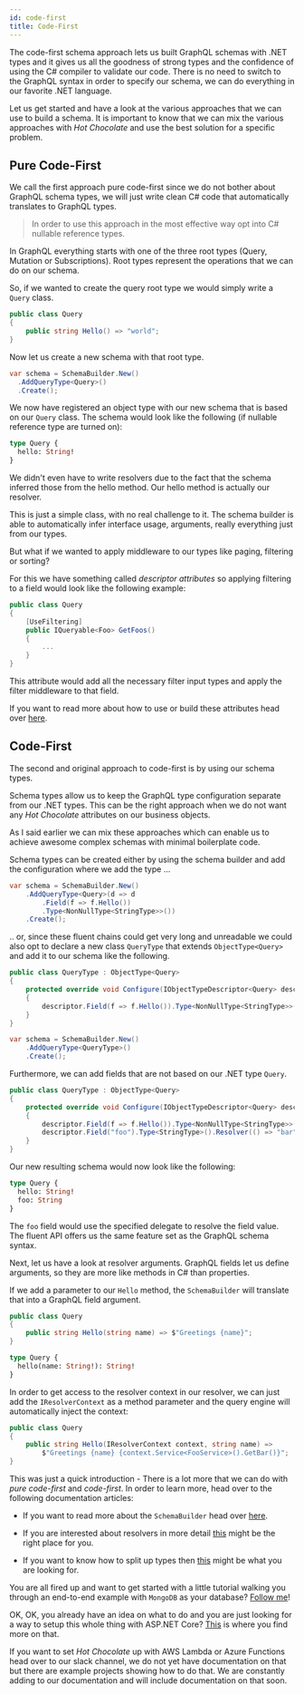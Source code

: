 ```yaml
---
id: code-first
title: Code-First
---
```


The code-first schema approach lets us built GraphQL schemas with .NET types and it gives us all the goodness of strong types and the confidence of using the C# compiler to validate our code. There is no need to switch to the GraphQL syntax in order to specify our schema, we can do everything in our favorite .NET language.

Let us get started and have a look at the various approaches that we can use to build a schema. It is important to know that we can mix the various approaches with _Hot Chocolate_ and use the best solution for a specific problem.

## Pure Code-First

We call the first approach pure code-first since we do not bother about GraphQL schema types, we will just write clean C# code that automatically translates to GraphQL types.

> In order to use this approach in the most effective way opt into C# nullable reference types.

In GraphQL everything starts with one of the three root types (Query, Mutation or Subscriptions). Root types represent the operations that we can do on our schema.

So, if we wanted to create the query root type we would simply write a `Query` class.

```csharp
public class Query
{
    public string Hello() => "world";
}
```

Now let us create a new schema with that root type.

```csharp
var schema = SchemaBuilder.New()
  .AddQueryType<Query>()
  .Create();
```

We now have registered an object type with our new schema that is based on our `Query` class. The schema would look like the following (if nullable reference type are turned on):

```graphql
type Query {
  hello: String!
}
```

We didn't even have to write resolvers due to the fact that the schema inferred those from the hello method. Our hello method is actually our resolver.

This is just a simple class, with no real challenge to it. The schema builder is able to automatically infer interface usage, arguments, really everything just from our types.

But what if we wanted to apply middleware to our types like paging, filtering or sorting?

For this we have something called _descriptor attributes_ so applying filtering to a field would look like the following example:

```csharp
public class Query
{
    [UseFiltering]
    public IQueryable<Foo> GetFoos()
    {
        ...
    }
}
```

This attribute would add all the necessary filter input types and apply the filter middleware to that field.

If you want to read more about how to use or build these attributes head over [here](descriptor-attributes.md).

## Code-First

The second and original approach to code-first is by using our schema types.

Schema types allow us to keep the GraphQL type configuration separate from our .NET types. This can be the right approach when we do not want any _Hot Chocolate_ attributes on our business objects.

As I said earlier we can mix these approaches which can enable us to achieve awesome complex schemas with minimal boilerplate code.

Schema types can be created either by using the schema builder and add the configuration where we add the type ...

```csharp
var schema = SchemaBuilder.New()
    .AddQueryType<Query>(d => d
        .Field(f => f.Hello())
        .Type<NonNullType<StringType>>())
    .Create();
```

.. or, since these fluent chains could get very long and unreadable we could also opt to declare a new class `QueryType` that extends `ObjectType<Query>` and add it to our schema like the following.

```csharp
public class QueryType : ObjectType<Query>
{
    protected override void Configure(IObjectTypeDescriptor<Query> descriptor)
    {
        descriptor.Field(f => f.Hello()).Type<NonNullType<StringType>>();
    }
}

var schema = SchemaBuilder.New()
    .AddQueryType<QueryType>()
    .Create();
```

Furthermore, we can add fields that are not based on our .NET type `Query`.

```csharp
public class QueryType : ObjectType<Query>
{
    protected override void Configure(IObjectTypeDescriptor<Query> descriptor)
    {
        descriptor.Field(f => f.Hello()).Type<NonNullType<StringType>>();
        descriptor.Field("foo").Type<StringType>().Resolver(() => "bar");
    }
}
```

Our new resulting schema would now look like the following:

```graphql
type Query {
  hello: String!
  foo: String
}
```

The `foo` field would use the specified delegate to resolve the field value. The fluent API offers us the same feature set as the GraphQL schema syntax.

Next, let us have a look at resolver arguments. GraphQL fields let us define arguments, so they are more like methods in C# than properties.

If we add a parameter to our `Hello` method, the `SchemaBuilder` will translate that into a GraphQL field argument.

```csharp
public class Query
{
    public string Hello(string name) => $"Greetings {name}";
}
```

```graphql
type Query {
  hello(name: String!): String!
}
```

In order to get access to the resolver context in our resolver, we can just add the `IResolverContext` as a method parameter and the query engine will automatically inject the context:

```csharp
public class Query
{
    public string Hello(IResolverContext context, string name) =>
        $"Greetings {name} {context.Service<FooService>().GetBar()}";
}
```

This was just a quick introduction - There is a lot more that we can do with _pure code-first_ and _code-first_. In order to learn more, head over to the following documentation articles:

- If you want to read more about the `SchemaBuilder` head over [here](schema.md).

- If you are interested about resolvers in more detail [this](resolvers.md) might be the right place for you.

- If you want to know how to split up types then [this](splitting-types.md) might be what you are looking for.

You are all fired up and want to get started with a little tutorial walking you through an end-to-end example with `MongoDB` as your database? [Follow me](tutorial-mongo.md)!

OK, OK, you already have an idea on what to do and you are just looking for a way to setup this whole thing with ASP.NET Core? [This](aspnet.md) is where you find more on that.

If you want to set _Hot Chocolate_ up with AWS Lambda or Azure Functions head over to our slack channel, we do not yet have documentation on that but there are example projects showing how to do that. We are constantly adding to our documentation and will include documentation on that soon.
